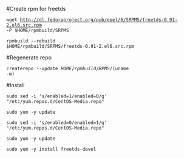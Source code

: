 #Create rpm for freetds

<code>wget http://dl.fedoraproject.org/pub/epel/6/SRPMS/freetds-0.91-2.el6.src.rpm -P $HOME/rpmbuild/SRPMS</code>

<code>rpmbuild --rebuild $HOME/rpmbuild/SRPMS/freetds-0.91-2.el6.src.rpm</code>

#Regenerate repo

<code>createrepo --update $HOME/rpmbuild/RPMS/$(uname -m)</code>

#Install

<code>sudo sed -i 's/enabled=1/enabled=0/g' "/etc/yum.repos.d/CentOS-Media.repo"</code>

<code>sudo yum -y update</code>

<code>sudo sed -i 's/enabled=0/enabled=1/g' "/etc/yum.repos.d/CentOS-Media.repo"</code>

<code>sudo yum -y update</code>

<code>sudo yum -y install freetds-devel</code>
